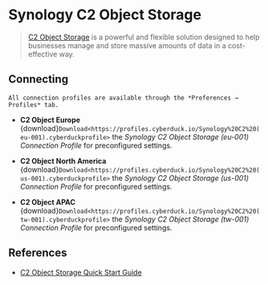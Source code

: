 Synology C2 Object Storage
====

> [C2 Object Storage](https://c2.synology.com/en-global/object-storage/overview) is a powerful and flexible solution designed to help businesses manage and store massive amounts of data in a cost-effective way. 

## Connecting

```{note}
All connection profiles are available through the *Preferences → Profiles* tab.
```

- **C2 Object Europe** {download}`Download<https://profiles.cyberduck.io/Synology%20C2%20(eu-001).cyberduckprofile>` the *Synology C2 Object Storage (eu-001) Connection Profile* for preconfigured settings.

- **C2 Object North America** {download}`Download<https://profiles.cyberduck.io/Synology%20C2%20(us-001).cyberduckprofile>` the *Synology C2 Object Storage (us-001) Connection Profile* for preconfigured settings.

- **C2 Object APAC** {download}`Download<https://profiles.cyberduck.io/Synology%20C2%20(tw-001).cyberduckprofile>` the *Synology C2 Object Storage (tw-001) Connection Profile* for preconfigured settings.

## References

- [C2 Object Storage Quick Start Guide](https://kb.synology.com/en-global/C2/tutorial/Quick_Start_C2_Object_Storage)

